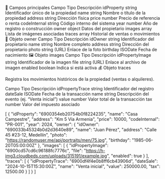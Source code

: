 🧱 Campos principales
Campo	Tipo	Descripción
idProperty	string	Identificador único de la propiedad
name	string	Nombre o título de la propiedad
address	string	Dirección física
price	number	Precio de referencia o renta
codeInternal	string	Código interno del sistema
year	number	Año de registro o construcción
owner	object	Datos del propietario
images	array	Lista de imágenes asociadas
traces	array	Historial de ventas o movimientos
👤 Objeto owner
Campo	Tipo	Descripción
idOwner	string	Identificador del propietario
name	string	Nombre completo
address	string	Dirección del propietario
photo	string (URL)	Enlace de la foto
birthday	ISODate	Fecha de nacimiento
🖼️ Objeto images
Campo	Tipo	Descripción
idPropertyImage	string	Identificador de la imagen
file	string (URL)	Enlace al archivo de imagen
enabled	boolean	Indica si está activa
💰 Objeto traces

Registra los movimientos históricos de la propiedad (ventas o alquileres).

Campo	Tipo	Descripción
idPropertyTrace	string	Identificador del registro
dateSale	ISODate	Fecha de la transacción
name	string	Descripción del evento (ej. “Venta inicial”)
value	number	Valor total de la transacción
tax	number	Valor del impuesto asociado

[
  {
    "idProperty": "6900354eb20754b0f8224235",
    "name": "Casa Campestre",
    "address": "Km 5 Vía Armenia",
    "price": 10000,
    "codeInternal": "PR-001",
    "year": 2024,
    "owner": {
      "idOwner": "690033b45324b0d2d3640e89",
      "name": "Juan Pérez",
      "address": "Calle 45 #23-12, Medellín",
      "photo": "https://randomuser.me/api/portraits/men/75.jpg",
      "birthday": "1985-06-20T05:00:00Z"
    },
    "images": [
      {
        "idPropertyImage": "6900cd57cd6c96188fc7776c",
        "file": "https://h-img3.cloudbeds.com/uploads/315191/example.jpg",
        "enabled": true
      }
    ],
    "traces": [
      {
        "idPropertyTrace": "6900df4f4e0b8ff6cb43906d",
        "dateSale": "2024-10-15T15:30:00Z",
        "name": "Venta inicial",
        "value": 250000.00,
        "tax": 12500.00
      }
    ]
  }
]
